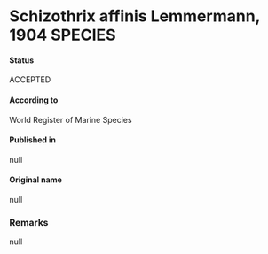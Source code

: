 Schizothrix affinis Lemmermann, 1904 SPECIES
=======

#### Status
ACCEPTED

#### According to
World Register of Marine Species

#### Published in
null

#### Original name
null

### Remarks
null